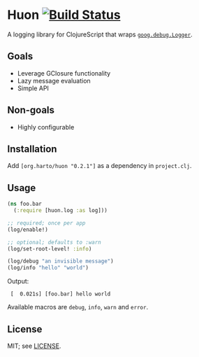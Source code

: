 # Huon [![Build Status](https://travis-ci.org/harto/huon.svg?branch=master)](https://travis-ci.org/harto/huon)

A logging library for ClojureScript that wraps [`goog.debug.Logger`](https://google.github.io/closure-library/api/goog.debug.Logger.html).


## Goals

 * Leverage GClosure functionality
 * Lazy message evaluation
 * Simple API


## Non-goals

 * Highly configurable


## Installation

Add `[org.harto/huon "0.2.1"]` as a dependency in `project.clj`.


## Usage

```cljs
(ns foo.bar
  (:require [huon.log :as log]))

;; required; once per app
(log/enable!)

;; optional; defaults to :warn
(log/set-root-level! :info)

(log/debug "an invisible message")
(log/info "hello" "world")
```

Output:
```
 [  0.021s] [foo.bar] hello world
```

Available macros are `debug`, `info`, `warn` and `error`.


## License

MIT; see [LICENSE](./LICENSE).
